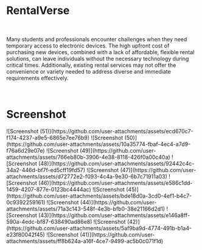 <h1>RentalVerse</h1>
<br/>
<p>Many students and professionals encounter challenges when they need temporary access to electronic devices. The high upfront cost of purchasing new devices, combined with a lack of affordable, flexible rental solutions, can leave individuals without the necessary technology during critical times. Additionally, existing rental services may not offer the convenience or variety needed to address diverse and immediate requirements effectively.</p>
<br/>
<h1>Screenshot</h1>![Screenshot (51)](https://github.com/user-attachments/assets/ecd670c7-f174-4237-a9e5-6865e7ee76b9)
![Screenshot (50)](https://github.com/user-attachments/assets/10a35774-fbaf-4ec4-a7d9-f76a6d29e07e)
![Screenshot (49)](https://github.com/user-attachments/assets/766eb80b-3906-4e38-8118-426f0a00c40a)
![Screenshot (48)](https://github.com/user-attachments/assets/92442c4c-34a2-446d-bf7f-ed5cff19fd57)
![Screenshot (47)](https://github.com/user-attachments/assets/d72772e2-f093-4c4a-9e30-6b7c71911a03)
![Screenshot (46)](https://github.com/user-attachments/assets/e586c1dd-1459-4207-877e-0123bc4444ac)
![Screenshot (45)](https://github.com/user-attachments/assets/bde18d0a-3cd0-4ef1-b4c7-0c9392259161)
![Screenshot (44)](https://github.com/user-attachments/assets/71a3c143-548f-4e3b-bfb0-38e21166d2d1)
![Screenshot (43)](https://github.com/user-attachments/assets/e146a8ff-590a-4edc-bf87-638490ad86e8)
![Screenshot (42)](https://github.com/user-attachments/assets/5af9ba9d-4774-491b-b1a4-e23f80042f45)
![Screenshot (41)](https://github.com/user-attachments/assets/ff8b624a-a16f-4ce7-9499-ac5b0c071f1d)


